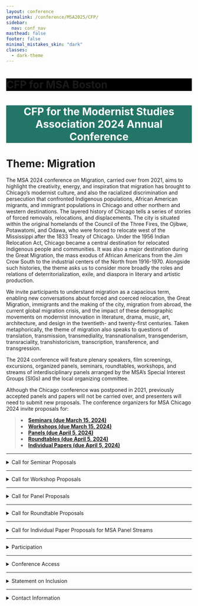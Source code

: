 ```yaml
---
layout: conference
permalink: /conference/MSA2025/CFP/
sidebar:
  nav: conf_nav
masthead: false
footer: false
minimal_mistakes_skin: "dark"
classes:
  - dark-theme
---
```


<body>
 
<!--
<div class="post">
                <p><strong>CFP for the Modernist Studies Association’s Annual Conference</strong></p>

<p><strong>MIGRATION</strong></p>

<p><strong>Check back again soon on this page for the MSA 2024 Chicago conference Call for Papers.</strong></p>
-->
<div class="CFP-full">
<div class="CFP-body">

<div class="page__hero--overlay"
style="background-color: #000; background-image: linear-gradient(rgba(0, 0, 0, 0.5), rgba(0, 0, 0, 0.5)), url(msa/conference/MSA2025/assets/subway_2022.jpeg);">
	<div class="wrapper">
	  <h1 id="page-title" class="page__title" itemprop="headline">       
		  CFP for MSA Boston       
	  </h1> 
	</div>
</div>

<p>
</p>
<h1 style="background-color:#237567;color:white; text-align:center;" >CFP for the Modernist Studies Association 2024 Annual Conference</h1>

<h1>Theme: Migration</h1>
<!--
<h2>
<p>Chicago, IL, November 7-10, 2024</p>
</h2>
-->

<p>The MSA 2024 conference on Migration, carried over from 2021, aims to highlight the creativity, energy, and inspiration that migration has brought to Chicago’s modernist culture, and also the racialized discrimination and persecution that confronted Indigenous populations, African American migrants, and immigrant populations in Chicago and other northern and western destinations. The layered history of Chicago tells a series of stories of forced removals, relocations, and displacements. The city is situated within the original homelands of the Council of the Three Fires, the Ojibwe, Potawatomi, and Odawa, who were forced to relocate west of the Mississippi after the 1833 Treaty of Chicago. Under the 1956 Indian Relocation Act, Chicago became a central destination for relocated Indigenous people and communities. It was also a major destination during the Great Migration, the mass exodus of African Americans from the Jim Crow South to the industrial centers of the North from 1916-1970. Alongside such histories, the theme asks us to consider more broadly the roles and relations of deterritorialization, exile, and diaspora in literary and artistic production. 
</p>

<p> We invite participants to understand migration as a capacious term, enabling new conversations about forced and coerced relocation, the Great Migration, immigrants and the making of the city, migration from abroad, the current global migration crisis, and the impact of these demographic movements on modernist innovation in literature, drama, music, art, architecture, and design in the twentieth- and twenty-first centuries. Taken metaphorically, the theme of migration also speaks to questions of translation, transmission, transmediality, transnationalism, transgenderism, transraciality, transhistoricism, transcription, transference, and transgression. 
</p>
 
<p>The 2024 conference will feature plenary speakers, film screenings, excursions, organized panels, seminars, roundtables, workshops, and streams of interdisciplinary panels arranged by the MSA’s Special Interest Groups (SIGs) and the local organizing committee.  
</p>

<p>Although the Chicago conference was postponed in 2021, previously accepted panels and papers will not be carried over, and presenters will need to submit new proposals. The conference organizers for MSA Chicago 2024 invite proposals for:
<blockquote fontsize="16px";>
	<strong>
	<li>
		<a href="#p1">Seminars (due March 15, 2024)</a>
	</li>
	<li>
		<a href="#p2">Workshops (due March 15, 2024)</a>
	</li>
	<li>
		<a href="#p3">Panels (due April 5, 2024)</a>
	</li>
	<li>
		<a href="#p4">Roundtables (due April 5, 2024)</a>
	</li>
		<li>
		<a href="#p5">Individual Papers (due April 5, 2024) </a>
	</li>
	</strong>
</blockquote>
<hr>
<details closed>
	<summary class="CFP-summary" id="p1">Call for Seminar Proposals</summary>
		<div class="description">
<p>Seminars are a central feature of the MSA conference. They are longer sessions of no more than 12 participants, designed to generate lively exchange and facilitate future collaborations. Each participant writes a brief position paper (5-7 pages) that is pre-circulated and read by all participants prior to the conference. Participants sign up for seminars on a first-come, first-served basis when registering for the conference.
</p>

<p>Seminar Topics: There are no limits on topics, but past experience has shown that the more clearly defined the topic and the more guidance provided by the leader, the more productive the ensuing discussion. “Clearly defined” should not be confused with “narrow,” as extremely narrow seminar topics tend to exclude many potential participants. To review past seminar topics, go to the <a href="/msa/conference/archive.html">Conference Archives</a> on the MSA website, click the link to a prior conference, and then click on “Conference Schedule” or “Conference Program.” You will find seminars listed along with panels and other events.</p>

<p><a href="https://msa2024.exordo.com/">Click here to submit Seminar Proposals</a> by Friday March 15, 2024. Please provide a 300-word description of the seminar purpose and format. Seminar leaders’ bios are limited to 100 words. </p>
		</div>
</details>
<hr>
<details closed>
	<summary class="CFP-summary" id="p2">Call for Workshop Proposals</summary>
		<div class="description">
<p>Workshops can take the form of discussions, presentations, and hands-on demonstrations. Past workshops have focused on topics such as collaboration, book making, publishing, teaching, the job market, mid-career challenges and opportunities, research and the liberal arts college, and alternative/non-academic jobs, and how best to ensure the future of the profession. Participation in a workshop does not preclude participation in other aspects of the conference.
</p>

<p> 
Workshops are participatory in format and can be either 90 or 120 minutes in length. They may be led by one person or by a panel of experts. Participants will register for workshops at the same time as conference registration.
</p>

<p><a href="https://msa2024.exordo.com/">Click here to submit Workshop Proposals</a> by Friday March 15, 2024. Please include a 300-word description of the workshop purpose and format. Participants’ bios are limited to 100 words.</p>
		</div>
</details>
<hr>
<details closed>
	<summary class="CFP-summary" id="p3">Call for Panel Proposals</summary>
		<div class="description">
<p>Panels are designed to expand research and debate on a topic or theme and present a clear rationale for the papers’ collective goal. Keep in mind that topics are not limited to the conference theme. Please be sure to characterize in your proposal what each paper contributes individually and how it fits into a cohesive session.
</p>
<blockquote>
	<li>We encourage interdisciplinary panels and generally discourage panels on single authors.
	</li>
	<li>In order to allow for discussion, preference will be given to panels with three participants 
	(20 minutes each), though panels of four will be considered (15 minutes each).
	</li>
	<li>Panels composed entirely of participants from a single department at a single institution 
	are not likely to be accepted.
	</li>
	<li>The MSA encourages panels comprising scholars from a diverse range of institutions and of
	 various ranks, including graduate students, postdoctoral fellows, contingent faculty, and 
	 independent scholars.
	</li>
	<li>Please elect an appropriate chair for your panel if possible and include this information as 
	part of your proposal. Otherwise, the program committee wil help recruit a chair for you.
	</li>
</blockquote>
<p><a href="https://msa2024.exordo.com/">Click here to submit Panel Proposals</a> by Friday April 5, 2024. Please include a list of participants, paper titles, and a 300-500-word abstract of the session. Author bios are limited to 100 words.</p>
		</div>
</details>
<hr>
<details closed>
	<summary class="CFP-summary" id="p4">Call for Roundtable Proposals</summary>
		<div class="description">
<p>All topics will be considered for roundtable discussions. Unlike panels, which generally feature a sequence of 15-20-minute talks followed by questions, roundtables gather a group of participants around a shared concern in order to generate discussion among the participants and with the audience. Instead of delivering full-length papers, presenters are asked to deliver short position statements (5-8 minutes) that respond to questions distributed in advance by the organizer, or to take turns responding to prompts from the moderator, or take a more experimental approach to the format. The bulk of the session should be devoted to discussion. No paper titles are listed in the program, only the names of participants and an abstract describing the goals of the session.
</p>

<p>Please bear in mind these guidelines:
</p>
<blockquote>
	<li>Roundtables may feature as many as 6 speakers but are more likely to be accepted if 
	they include 4 or 5.
	</li>
	<li>Roundtable organizers should discourage participants from writing formal papers and
	 to be as brief and concise as possible, ideally speaking for no more than 5 minutes at a 
	 time in order to facilitate discussion.
	</li>
	<li>We particularly welcome roundtables that include participants from multiple disciplines,
	 and we discourage roundtables on single authors.
	</li>
	<li>The MSA encourages roundtables comprising scholars from a diverse range of institutions
	 and of various ranks, including graduate students, postdoctoral fellows, contingent faculty, 
	 and independent scholars.
	</li>
	<li>Roundtables composed entirely of participants from a single department at a single 
	institution are not likely to be accepted.
	</li>
	<li>Roundtable organizers should identify a chair and include this information with their proposals.
	</li>
</blockquote>
<p><a href="https://msa2024.exordo.com/">Click here to submit Roundtable Proposals</a> by Friday April 5, 2024. Please include a list of participants and a 300-500-word abstract of the session. Participants’ bios are limited to 100 words each. </p>
		</div>
</details>
<hr>
<details closed>
	<summary class="CFP-summary" id="p5">Call for Individual Paper Proposals for MSA Panel Streams</summary>
		<div class="description">
<p>Individual paper proposals must speak directly to one of this year’s streams, described below. The MSA program committee and MSA Special Interest Groups in charge of the streams will compose panels and roundtables from the individual papers.</p>
<p><a href="https://msa2024.exordo.com/">Click here to submit individual Paper Proposals</a> for panel streams by April 5, 
2024. Please include a 300-word abstract of the paper. Author bios are limited to
 100 words. </p>
		<details closed>
			<summary class="stream-title">Modernism and the Environment Stream: Migration, Modernization, and Environmental Change</summary>
				<div class="description">
			<p>This stream invites papers on the intersections of migration, modernization, and environmental change in modernist literatures and aesthetics. How do modernist aesthetic practices register, illuminate, or obfuscate the role of environmental degradation and injustice in human migrations of the long twentieth century? How do the environmental aesthetics of migrant or transnational authors enrich or unsettle Eurocentric modernist frameworks? How do modernist ideologies, infrastructures, or aesthetics inform current representations of climate migration? How has ecocritical modernist scholarship migrated across media and beyond traditional methodologies to engage with environmental history, decolonial studies, or critical studies of race, gender, sexuality, disability, and beyond?
		</p>
				</div>
		</details>

		<details closed>
			<summary class="stream-title">Modernism and Film Stream: Cinema and Modernism</summary>
			<p>The advent of cinema coincided with the rise of modernism in the arts; yet film historians 
			and modernists have generated their own genealogies of the modern grounded in different, sometimes conflicting theoretical and historical traditions. Informed by this interdisciplinary background,the Film and Modernism stream will explore the history and theory of cinema through its interconnections with other media while remaining anchored in the aesthetics of moving images and the generic specificity of film art. 
		</p>
		</details>
		<details closed>
			<summary class="stream-title">Critical Race Studies Stream: Displacement, Transplantation, and Finding Home</summary>
				<div class="description">
			<p>We seek to demonstrate the ways in which people of color and colonized peoples have resisted white supremacist “un-homing” and found agency in constructing new homes and forging new communities. How does modernism reflect the historical and contemporary experiences of coerced migration for indigenous, Black, and colonized peoples? How do writers, artists, and thinkers from marginalized communities depict the reclaiming of original homelands, imagine the formation of new homelands, the generation of–and reconstruction of–communities and kinships, and conceptualize the “home,” “homelessness,” and “re-homing”?
			</p> 
				</div>
		</details>

		<details closed>
			<summary class="stream-title">Modernism and Pedagogy Stream</summary>
				<div class="description">
			<p>We invite papers that address pedagogical concerns: approaches to teaching modernist texts in all types of courses (literature surveys; first-year writing; basic writing; modernist novel, etc.); how modernist studies connects to other disciplines in the classroom, such as creative writing, composition studies, or women's & gender studies, to name a few; the pedagogies in and of modernist texts/artists; as well as modernism’s place(s) in the history of pedagogy/education. We are also very interested in revealing the connection between pedagogy and scholarship -- how do we articulate this relationship? Lastly, we hope papers will address the lived conditions of our teaching labor, with institutional pressures and constraints both demanding creativity in our pedagogy as it potentially creates limits.
		</p>
				</div>
		</details>

		<details closed>
			<summary class="stream-title">Intersectional Feminist and Queer Praxis Stream: Queer, Trans, and Feminist Intersections + Interventions</summary>
				<div class="description">
			<p>This stream will feature papers, panels, and other presentations exploring the relationship 
			among feminism, queer studies, and modernism. Of particular interest are examinations of how 
			queer studies and feminism intersect and intervene within modernist studies in a moment when 
			such approaches are under surveillance, threat, and attack. Possible topics may include new 
			readings of key feminist, queer, and/or trans modernist figures and works; queer, trans, and/or
			feminist contributions that revisit and revitalize more traditional texts; methodologies and 
			theoretical approaches informed by feminist, queer, and/or trans positionalities and politics; 
			and embodied queer, trans, and/or feminist representations within modernist studies and/or the academy.
		</p>
			</div>
		</details>
	</div>

		<details closed>
			<summary class="stream-title">Chicago Stream: Modernism/Modernity's Chicago</summary>
				<div class="description">
			<p>This stream invites papers that deal with any aspect of modernism or modernity as it relates to the midwestern metropolis. Home to continually new waves of migrants, Chicago was (and is) a place marked by constant change and multitudinous movements. As the birthplace of important modernist magazines like Poetry and The Little Review, early 20th-century Chicago was at the center of literary and artistic innovations in music, art, theatre, film, activism, and architecture -- and attracted well-known figures such as Carl Sandburg, Gwendolyn Brooks, Richard Wright, Charlie Chaplin, Ida B. Wells, Jane Addams, Floyd Dell, and Frank Lloyd Wright, who all lived and worked in Chicago for parts of their careers. Papers for this stream may consider the importance of Chicago as a site of modernist transformation and exchange, but also as a locus of modernity. From skyscrapers to settlement houses, from railroads to community organizations, the city of Chicago has been shaped by infrastructures of modernity, which have in turn exerted an influence on city inhabitants, writers, and artists alike. Approaches to this stream could derive from many directions, including aesthetics, science, journalism, testimony, psychology, economy, urban planning, public health, and sociology.
			</p>
				</div>
		</details>
		<p>
		</p>
</details>
<hr>
</p>
<details closed>
	<summary class="CFP-summary">Participation</summary>
		<div class="description">
<p>So as to involve as many people as possible as active participants, the MSA limits appearances
 on the program to one in each category below:
 </p>
 <blockquote>
	<li>Seminar, either as leader or as participant
	</li>
	<li>Panel or roundtable, as participant (you may also chair a different panel or roundtable)
	</li>
</blockquote>
<p>In other words, you may organize a seminar, present a paper on a panel, and register for a workshop, but you may not 
 present two papers on panels or roundtables.
</p>
<p>MSA rules do not allow panel or roundtable organizers to chair their own session if they are 
also presenting a paper or making substantive remarks in the session; the session chair must be
 someone who is otherwise not presenting.
</p>
<p>All who attend the MSA conference must be members of the organization with dues paid for 
2024-25 (MSA membership runs from July 1 until June 30 each year) and with any past dues paid 
in full. For information on MSA, please check the <a href="/msa/index.html">Association website.</a>
</p>
		</div>
</details>
<hr>
<details closed>
	<summary class="CFP-summary">Conference Access</summary>
		<div class="description">
<p>The MSA is committed to ensuring that all conference registrants will be able to 
participate in conference events. We ask that all conference attendees give thought 
to questions of access and work with the conference organizers to create an event that
 is welcoming to the entire community of participants.  Participants will upload copies
 of their papers to a secure drive prior to the conference to ensure equal access to 
 materials for all participants.
 </p>
		</div>
</details>
<hr>
<details closed>
	<summary class="CFP-summary">Statement on Inclusion</summary>
		<div class="description">
<p>The Modernist Studies Association supports the rights and dignity of all persons 
associated with our organization and conference. We hold that inclusivity, diversity, 
access, and equality are critical to the strength of our organization and the effectiveness
 of our academic mission. In the spirit of maintaining a welcoming and inclusive organization,
 we urge our participants to use individuals’ preferred names and pronouns when introducing 
 speakers and in citing their work or ideas.
 </p>
		</div>
</details>
<hr>
<details closed>
	<summary class="CFP-summary">Contact Information</summary>
		<div class="description">
<p>Questions about our upcoming conference?</p>
<u1><li>Contact <a href="msa2024chicago@gmail.com">msa2024chicago@gmail.com</a></li></u1>
<p>
</p>
<p>Questions about membership and registration?</p>
<u1><li>Contact Karen Weingarten at <a href="kweingarten@qc.cuny.edu">kweingarten@qc.cuny.edu</a></li></u1>
<p>
</p>
<p>Questions for the Program Committee?</p>
<u1><li>Contact Pardis Dabashi at <a href="kpdabashi@brynmawr.edu">pdabashi@brynmawr.edu</a></li></u1>
<p>
</p>
		</div>
</details>

</div>
</div>

</body>